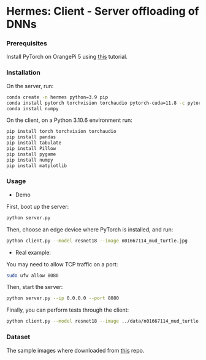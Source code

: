 # Hermes: Client - Server offloading of DNNs


### Prerequisites

Install PyTorch on OrangePi 5 using [this](https://pytorch.org/tutorials/intermediate/realtime_rpi.html) tutorial.

### Installation 

On the server, run:

```bash
conda create -n hermes python=3.9 pip
conda install pytorch torchvision torchaudio pytorch-cuda=11.8 -c pytorch -c nvidia
conda install numpy
```

On the client, on a Python 3.10.6 environment run:
```bash
pip install torch torchvision torchaudio
pip install pandas
pip install tabulate
pip install Pillow
pip install pygame
pip install numpy
pip install matplotlib
```

### Usage

* Demo

First, boot up the server:
```bash
python server.py
```

Then, choose an edge device where PyTorch is installed, and run:
```bash
python client.py --model resnet18 --image n01667114_mud_turtle.jpg
```

* Real example:

You may need to allow TCP traffic on a port:
```bash
sudo ufw allow 8080
```

Then, start the server:
```bash
python server.py --ip 0.0.0.0 --port 8080
```

Finally, you can perform tests through the client:
```bash
python client.py --model resnet18 --image ../data/n01667114_mud_turtle.jpg --ip www.xxx.yyy.zzz --port 8080
```

### Dataset

The sample images where downloaded from [this](https://github.com/EliSchwartz/imagenet-sample-images) repo.
